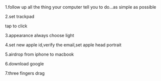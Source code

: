 1.follow up all the thing your computer tell you to do...as simple as possible

2.set trackpad

tap to click

3.appearance always choose light

4.set new apple id,verify the email,set apple head portrait

5.airdrop from iphone to macbook

6.download google

7.three fingers drag
